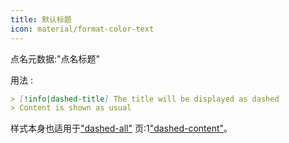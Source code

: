 ```yaml
---
title: 默认标题
icon: material/format-color-text
---
```


点名元数据:"点名标题"

用法 :

```md
> [!info|dashed-title] The title will be displayed as dashed
> Content is shown as usual
```

样式本身也适用于["dashed-all"](../combined-styling/page-20.md)
页:1["dashed-content"](../content-styling/page-10.md)。

